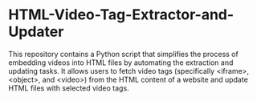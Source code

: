 # HTML-Video-Tag-Extractor-and-Updater
This repository contains a Python script that simplifies the process of embedding videos into HTML files by automating the extraction and updating tasks. It allows users to fetch video tags (specifically &lt;iframe>, &lt;object>, and &lt;video>) from the HTML content of a website and update HTML files with selected video tags.
